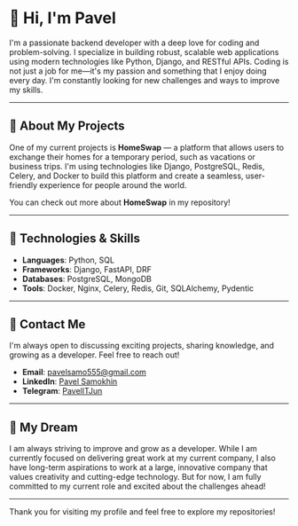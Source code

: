 # 👋 Hi, I'm Pavel

I'm a passionate backend developer with a deep love for coding and problem-solving. I specialize in building robust, scalable web applications using modern technologies like Python, Django, and RESTful APIs. Coding is not just a job for me—it's my passion and something that I enjoy doing every day. I'm constantly looking for new challenges and ways to improve my skills.

---

## 🚀 About My Projects

One of my current projects is **HomeSwap** — a platform that allows users to exchange their homes for a temporary period, such as vacations or business trips. I'm using technologies like Django, PostgreSQL, Redis, Celery, and Docker to build this platform and create a seamless, user-friendly experience for people around the world.

You can check out more about **HomeSwap** in my repository!

---

## 🔧 Technologies & Skills

- **Languages**: Python, SQL
- **Frameworks**: Django, FastAPI, DRF
- **Databases**: PostgreSQL, MongoDB
- **Tools**: Docker, Nginx, Celery, Redis, Git, SQLAlchemy, Pydentic

---

## 💬 Contact Me

I'm always open to discussing exciting projects, sharing knowledge, and growing as a developer. Feel free to reach out!

- **Email**: pavelsamo555@gmail.com
- **LinkedIn**: [Pavel Samokhin](https://www.linkedin.com/in/pavel-samokhin-19056b30b/)
- **Telegram**: [PavelITJun](https://t.me/IPavelSo)

---

## 🌟 My Dream

I am always striving to improve and grow as a developer. While I am currently focused on delivering great work at my current company, I also have long-term aspirations to work at a large, innovative company that values creativity and cutting-edge technology. But for now, I am fully committed to my current role and excited about the challenges ahead!

---

Thank you for visiting my profile and feel free to explore my repositories!
